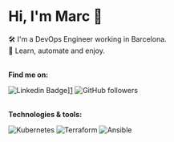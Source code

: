 
# Hi, I'm Marc 👋

🛠️ I'm a DevOps Engineer working in Barcelona.  
💬 Learn, automate and enjoy.
&nbsp;  
&nbsp;  

**Find me on:**

![Linkedin Badge](https://img.shields.io/badge/-marcmiros-blue?style=flat&logo=Linkedin&logoColor=white)][1]
![GitHub followers][2]  
&nbsp;  

**Technologies & tools:**

![Kubernetes](https://img.shields.io/badge/kubernetes-%23326ce5.svg?style=for-the-badge&logo=kubernetes&logoColor=white)
![Terraform](https://img.shields.io/badge/terraform-%235835CC.svg?style=for-the-badge&logo=terraform&logoColor=white)
![Ansible](https://img.shields.io/badge/ansible-%231A1918.svg?style=for-the-badge&logo=ansible&logoColor=white)

[1]: https://www.linkedin.com/in/marcmiros/
[2]: https://img.shields.io/github/followers/marcmiro?label=Follow&style=social
